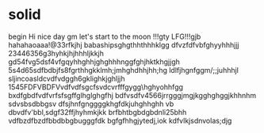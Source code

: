 # solid
begin
Hi
nice day
gm
let's start
to the moon !!!gty
LFG!!!gjb
hahahaoaaa!@33rfkjhj
babashipsghgthhthhhklgg
dfvzfdfvbfghyyhhhjjj
23446356g3hyhkjhjhhhljkkjh
gd54fvg5dsf4vfgqyhhghhjghghhhnggfghjhktkhgjjgh
5s4d65sdfbdbjfs8fgrthhgkklmh;jmhghdhhjhh;hg
ldlfjhgnfggm/;;juhhhjl
sljincoasldcvdfvdggh6gklighkjghljjh
1545FDFVBDFVvdfvdfsgcfsvdcvrfffgygg\hghyohhfgg
bxdfgbdfvdfvrfsfsgffglhglghgfhj
bdfvsdfv4566jrrgggjmgjkgghghggjkhhnhm
sdvsbsdbbgsv dfsjhnfgnggggkhgfdkjuhghhghh
vb dbvdfv'bbl,sdgf32ffjhyhmkjkk
brfbhtbgbdgbdnli25bhh
vdfbzdfbzdfbbdbbgbugggfdk
bgfgfhhgjytedj,iok
kdfvlkjsdnvolas;djg
